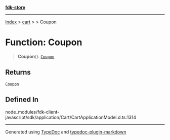 [**fdk-store**](../../../README.md)
***

[Index](../../../API.md) > [cart](../../README.md) > [<internal>](../README.md) > Coupon

# Function: Coupon

> **Coupon**(): [`Coupon`](../type-aliases/type-alias.Coupon.md)

## Returns

[`Coupon`](../type-aliases/type-alias.Coupon.md)

## Defined In

node\_modules/fdk-client-javascript/sdk/application/Cart/CartApplicationModel.d.ts:1314

***
Generated using [TypeDoc](https://typedoc.org/) and [typedoc-plugin-markdown](https://www.npmjs.com/package/typedoc-plugin-markdown)
